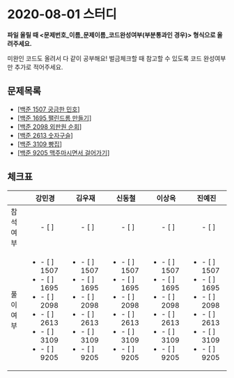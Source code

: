 # 2020-08-01 스터디

**파일 올릴 때 <문제번호\_이름\_문제이름_코드완성여부(부분통과인 경우)> 형식으로 올려주세요.**

미완인 코드도 올려서 다 같이 공부해요! 벌금체크할 때 참고할 수 있도록 코드 완성여부만 추가로 적어주세요.



## 문제목록

- [[백준 1507 궁금한 민호]](https://www.acmicpc.net/problem/1507)
- [[백준 1695 팰린드롬 만들기]](https://www.acmicpc.net/problem/1695)
- [[백준 2098 외판원 순회]](https://www.acmicpc.net/problem/2098)
- [[백준 2613 숫자구슬]](https://www.acmicpc.net/problem/2613)
- [[백준 3109 빵집](https://www.acmicpc.net/problem/3109)]
- [[백준 9205 맥주마시면서 걸어가기]](https://www.acmicpc.net/problem/9205)





## 체크표

|        | 강민경 | 김우재| 신동철| 이상옥| 진예진 |
| -------| -----| ------| ---- | ----| ------|
| 참석여부 | <ul>- [ ] </ul>| <ul>- [ ] </ul>| <ul>- [ ] </ul>| <ul>- [ ] </ul> | <ul>- [ ] </ul>|
| 풀이여부 | <ul><li>- [ ] 1507</li><li>- [ ] 1695</li><li>- [ ] 2098</li><li>- [ ] 2613</li><li>- [ ] 3109</li><li>- [ ] 9205</li></ul> | <ul><li>- [ ] 1507</li><li>- [ ] 1695</li><li>- [ ] 2098</li><li>- [ ] 2613</li><li>- [ ] 3109</li><li>- [ ] 9205</li></ul> | <ul><li>- [ ] 1507</li><li>- [ ] 1695</li><li>- [ ] 2098</li><li>- [ ] 2613</li><li>- [ ] 3109</li><li>- [ ] 9205</li></ul> | <ul><li>- [ ] 1507</li><li>- [ ] 1695</li><li>- [ ] 2098</li><li>- [ ] 2613</li><li>- [ ] 3109</li><li>- [ ] 9205</li></ul> | <ul><li>- [ ] 1507</li><li>- [ ] 1695</li><li>- [ ] 2098</li><li>- [ ] 2613</li><li>- [ ] 3109</li><li>- [ ] 9205</li></ul> |
